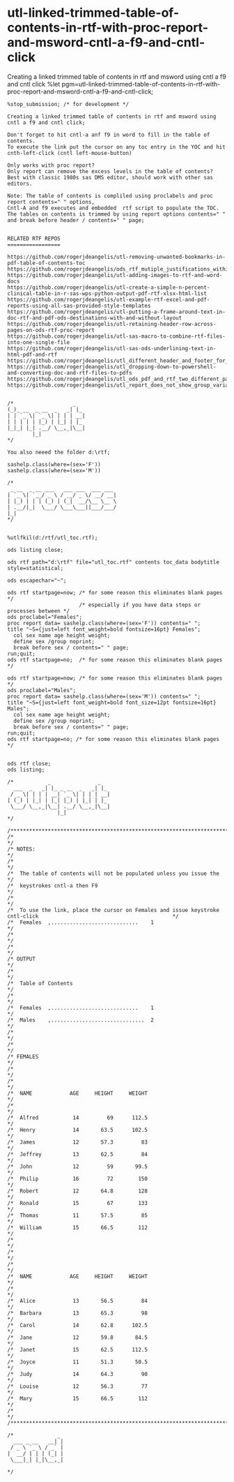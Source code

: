 # utl-linked-trimmed-table-of-contents-in-rtf-with-proc-report-and-msword-cntl-a-f9-and-cntl-click
Creating a linked trimmed table of contents in rtf and msword using cntl a f9 and cntl click
    %let pgm=utl-linked-trimmed-table-of-contents-in-rtf-with-proc-report-and-msword-cntl-a-f9-and-cntl-click;

    %stop_submission; /* for development */

    Creating a linked trimmed table of contents in rtf and msword using cntl a f9 and cntl click;

    Don't forget to hit cntl-a anf f9 in word to fill in the table of contents.
    To execute the link put the cursor on any toc entry in the YOC and hit cnth-left-click (cntl left-mouse-button)

    Only works with proc report?
    Only report can remove the excess levels in the table of contents?
    Best with classic 1980s sas DMS editor, should work with other sas editors.

    Note: The table of contents is compliled using proclabels and proc report contents=" " options,
    Cntl-A and f9 executes and embedded  rtf script to populate the TOC.
    The tables on contents is trimmed by using report options contents=" "
    and break before header / contents=" " page;


    RELATED RTF REPOS
    =================

    https://github.com/rogerjdeangelis/utl-removing-unwanted-bookmarks-in-pdf-table-of-contents-toc
    https://github.com/rogerjdeangelis/ods_rtf_mutiple_justifications_within_one_compute_block
    https://github.com/rogerjdeangelis/utl-adding-images-to-rtf-and-word-docs
    https://github.com/rogerjdeangelis/utl-create-a-simple-n-percent-clinical-table-in-r-sas-wps-python-output-pdf-rtf-xlsx-html-list
    https://github.com/rogerjdeangelis/utl-example-rtf-excel-and-pdf-reports-using-all-sas-provided-style-templates
    https://github.com/rogerjdeangelis/utl-putting-a-frame-around-text-in-doc-rtf-and-pdf-ods-destinations-with-and-without-layout
    https://github.com/rogerjdeangelis/utl-retaining-header-row-across-pages-on-ods-rtf-proc-report
    https://github.com/rogerjdeangelis/utl-sas-macro-to-combine-rtf-files-into-one-single-file
    https://github.com/rogerjdeangelis/utl-sas-ods-underlining-text-in-html-pdf-and-rtf
    https://github.com/rogerjdeangelis/utl_different_header_and_footer_for_rtf_document_and_for_table
    https://github.com/rogerjdeangelis/utl_dropping-down-to-powershell-and-converting-doc-and-rtf-files-to-pdfs
    https://github.com/rogerjdeangelis/utl_ods_pdf_and_rtf_two_different_page_titles_on_the_same_page
    https://github.com/rogerjdeangelis/utl_report_does_not_show_group_variable_across_new_pages_in_rtf_and_pdf


    /*                   _
    (_)_ __  _ __  _   _| |_
    | | `_ \| `_ \| | | | __|
    | | | | | |_) | |_| | |_
    |_|_| |_| .__/ \__,_|\__|
            |_|
    */

    You also neeed the folder d:\rtf;

    sashelp.class(where=(sex='F'))
    sashelp.class(where=(sex='M'))

    /*
     _ __  _ __ ___   ___ ___  ___ ___
    | `_ \| `__/ _ \ / __/ _ \/ __/ __|
    | |_) | | | (_) | (_|  __/\__ \__ \
    | .__/|_|  \___/ \___\___||___/___/
    |_|
    */


    %utlfkil(d:/rtf/utl_toc.rtf);

    ods listing close;

    ods rtf path="d:\rtf" file="utl_toc.rtf" contents toc_data bodytitle style=statistical;

    ods escapechar="~";

    ods rtf startpage=now; /* for some reason this eliminates blank pages            */
                           /* especially if you have data steps or processes between */
    ods proclabel="Females";
    proc report data= sashelp.class(where=(sex='F')) contents=" ";
    title "~S={just=left font_weight=bold fontsize=16pt} Females";
      col sex name age height weight;
      define sex /group noprint;
      break before sex / contents=" " page;
    run;quit;
    ods rtf startpage=no;  /* for some reason this eliminates blank pages            */

    ods rtf startpage=now; /* for some reason this eliminates blank pages            */
    ods proclabel="Males";
    proc report data= sashelp.class(where=(sex='M')) contents=" ";
    title "~S={just=left font_weight=bold font_size=12pt fontsize=16pt} Males";
      col sex name age height weight;
      define sex /group noprint;
      break before sex / contents=" " page;
    run;quit;
    ods rtf startpage=no; /* for some reason this eliminates blank pages */


    ods rtf close;
    ods listing;

    /*           _               _
      ___  _   _| |_ _ __  _   _| |_
     / _ \| | | | __| `_ \| | | | __|
    | (_) | |_| | |_| |_) | |_| | |_
     \___/ \__,_|\__| .__/ \__,_|\__|
                    |_|
    */

    /**************************************************************************************************************************/
    /*                                                                                                                        */
    /* NOTES:                                                                                                                 */
    /*                                                                                                                        */
    /*  The table of contents will not be populated unless you issue the                                                      */
    /*  keystrokes cntl-a then F9                                                                                             */
    /*                                                                                                                        */
    /*  To use the link, place the cursor on Females and issue keystroke cntl-click                                           */
    /*  Females  ,............................    1                                                                           */
    /*                                                                                                                        */
    /*                                                                                                                        */
    /* OUTPUT                                                                                                                 */
    /*                                                                                                                        */
    /*  Table of Contents                                                                                                     */
    /*                                                                                                                        */
    /*  Females  ,............................    1                                                                           */
    /*  Males    ,..............................  2                                                                           */
    /*                                                                                                                        */
    /*                                                                                                                        */
    /* FEMALES                                                                                                                */
    /*                                                                                                                        */
    /*                                                                                                                        */
    /*  NAME            AGE     HEIGHT     WEIGHT                                                                             */
    /*                                                                                                                        */
    /*  Alfred           14         69      112.5                                                                             */
    /*  Henry            14       63.5      102.5                                                                             */
    /*  James            12       57.3         83                                                                             */
    /*  Jeffrey          13       62.5         84                                                                             */
    /*  John             12         59       99.5                                                                             */
    /*  Philip           16         72        150                                                                             */
    /*  Robert           12       64.8        128                                                                             */
    /*  Ronald           15         67        133                                                                             */
    /*  Thomas           11       57.5         85                                                                             */
    /*  William          15       66.5        112                                                                             */
    /*                                                                                                                        */
    /*                                                                                                                        */
    /*                                                                                                                        */
    /*  NAME            AGE     HEIGHT     WEIGHT                                                                             */
    /*                                                                                                                        */
    /*  Alice            13       56.5         84                                                                             */
    /*  Barbara          13       65.3         98                                                                             */
    /*  Carol            14       62.8      102.5                                                                             */
    /*  Jane             12       59.8       84.5                                                                             */
    /*  Janet            15       62.5      112.5                                                                             */
    /*  Joyce            11       51.3       50.5                                                                             */
    /*  Judy             14       64.3         90                                                                             */
    /*  Louise           12       56.3         77                                                                             */
    /*  Mary             15       66.5        112                                                                             */
    /*                                                                                                                        */
    /**************************************************************************************************************************/

    /*              _
      ___ _ __   __| |
     / _ \ `_ \ / _` |
    |  __/ | | | (_| |
     \___|_| |_|\__,_|

    */



